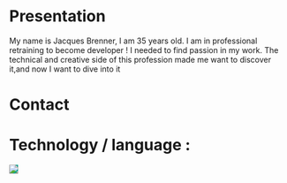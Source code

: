 # Presentation

My name is Jacques Brenner, I am 35 years old. 
I am in professional retraining to become developer ! 
I needed to find passion in my work. The technical and creative side of this profession made me want to discover it,and now I want to dive into it

# Contact

# Technology / language :
 <img  style="background-color:#15A695;" src="https://img.icons8.com/color/48/000000/symfony.png"/>

